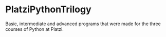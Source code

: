 # PlatziPythonTrilogy
Basic, intermediate and advanced programs that were made for the three courses of Python at Platzi.
